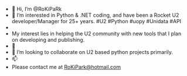 - 👋 Hi, I’m @RoKiPaRk
- 👀 I’m interested in Python & .NET coding, and have been a Rocket U2 developer/Manager for 25+ years. 
#U2 #Python #uopy #Unidata #API
- 
- My interest lies in helping the U2 community with new tools that I plan on developing and publishing.
- 🌱 
- 💞️ I’m looking to collaborate on U2 based python projects primarily.
- 📫 
- Please contact me at RoKiPark@hotmail.com  
<!---
RoKiPaRk/RoKiPaRk is a ✨ special ✨ repository because its `README.md` (this file) appears on your GitHub profile.
You can click the Preview link to take a look at your changes.
--->
